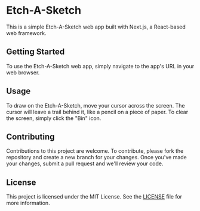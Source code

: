 # Etch-A-Sketch

This is a simple Etch-A-Sketch web app built with Next.js, a React-based web framework.

## Getting Started

To use the Etch-A-Sketch web app, simply navigate to the app's URL in your web browser.

## Usage

To draw on the Etch-A-Sketch, move your cursor across the screen. The cursor will leave a trail behind it, like a pencil on a piece of paper. To clear the screen, simply click the "Bin" icon.

## Contributing

Contributions to this project are welcome. To contribute, please fork the repository and create a new branch for your changes. Once you've made your changes, submit a pull request and we'll review your code.

## License

This project is licensed under the MIT License. See the [LICENSE](/LICENSE) file for more information.
